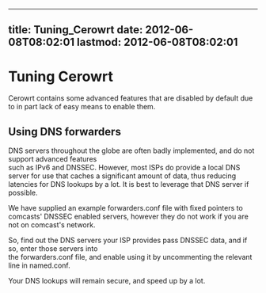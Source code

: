 
---
title: Tuning_Cerowrt
date: 2012-06-08T08:02:01
lastmod: 2012-06-08T08:02:01
---
Tuning Cerowrt
==============

Cerowrt contains some advanced features that are disabled by default due
to in part lack of easy means to enable them.

Using DNS forwarders
--------------------

DNS servers throughout the globe are often badly implemented, and do not
support advanced features\
such as IPv6 and DNSSEC. However, most ISPs do provide a local DNS
server for use that caches a significant amount of data, thus reducing
latencies for DNS lookups by a lot. It is best to leverage that DNS
server if possible.

We have supplied an example forwarders.conf file with fixed pointers to
comcasts' DNSSEC enabled servers, however they do not work if you are
not on comcast's network.

So, find out the DNS servers your ISP provides pass DNSSEC data, and if
so, enter those servers into\
the forwarders.conf file, and enable using it by uncommenting the
relevant line in named.conf.

Your DNS lookups will remain secure, and speed up by a lot.
